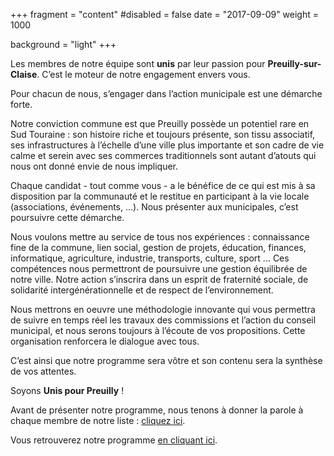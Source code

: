 +++
fragment = "content"
#disabled = false
date = "2017-09-09"
weight = 1000

background = "light"
+++

Les membres de notre équipe sont **unis** par leur passion pour **Preuilly-sur-Claise**. C’est le moteur de notre engagement envers vous.

Pour chacun de nous, s’engager dans l’action municipale est une démarche forte.

Notre conviction commune est que Preuilly possède un potentiel rare en Sud Touraine : son histoire riche et toujours présente, son tissu associatif, ses infrastructures à l’échelle d’une ville plus importante et son cadre de vie calme et serein avec ses commerces traditionnels sont autant d’atouts qui nous ont donné envie de nous impliquer.

Chaque candidat - tout comme vous - a le bénéfice de ce qui est mis à sa disposition par la communauté et le restitue en participant à la vie locale (associations, événements, …). Nous présenter aux municipales, c’est poursuivre cette démarche.

Nous voulons mettre au service de tous nos expériences : connaissance fine de la commune, lien social, gestion de projets, éducation, finances, informatique, agriculture, industrie, transports, culture, sport ... Ces compétences nous permettront de poursuivre une gestion équilibrée de notre ville. Notre action s’inscrira dans un esprit de fraternité sociale, de solidarité intergénérationnelle et de respect de l’environnement.

Nous mettrons en oeuvre une méthodologie innovante qui vous permettra de suivre en temps réel les travaux des commissions et l’action du conseil municipal, et nous serons toujours à l’écoute de vos propositions. Cette organisation renforcera le dialogue avec tous.

C’est ainsi que notre programme sera vôtre et son contenu sera la synthèse de vos attentes.

Soyons **Unis pour Preuilly** !

Avant de présenter notre programme, nous tenons à donner la parole à chaque membre de notre liste : [cliquez ici](/liste#inside).

Vous retrouverez notre programme [en cliquant ici](/programme).

